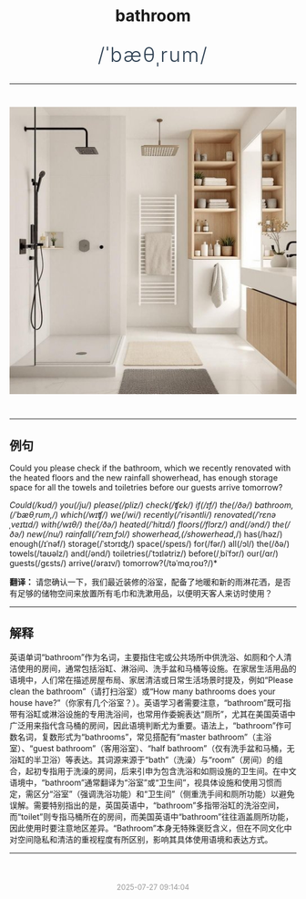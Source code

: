 <div align="center">

# bathroom

<div style="margin: 30px 0;">
<h1 style="font-size: 2.5em; font-weight: 300; letter-spacing: 2px; margin: 0; color: #2c3e50;">
/ˈbæθˌrum/
</h1>
</div>

</div>

---

<div align="center" style="margin: 40px 0;">

![bathroom](images/bathroom.png)

</div>

---

## 例句

Could you please check if the bathroom, which we recently renovated with the heated floors and the new rainfall showerhead, has enough storage space for all the towels and toiletries before our guests arrive tomorrow?

*Could(/kʊd/) you(/ju/) please(/pliz/) check(/ʧɛk/) if(/ɪf/) the(/ðə/) bathroom,(/ˈbæθˌrum,/) which(/wɪʧ/) we(/wi/) recently(/ˈrisəntli/) renovated(/ˈrɛnəˌveɪtɪd/) with(/wɪθ/) the(/ðə/) heated(/ˈhitɪd/) floors(/flɔrz/) and(/ənd/) the(/ðə/) new(/nu/) rainfall(/ˈreɪnˌfɔl/) showerhead,(/showerhead*,/) has(/həz/) enough(/ɪˈnəf/) storage(/ˈstɔrɪʤ/) space(/speɪs/) for(/fər/) all(/ɔl/) the(/ðə/) towels(/taʊəlz/) and(/ənd/) toiletries(/ˈtɔɪlətriz/) before(/ˌbiˈfɔr/) our(/ɑr/) guests(/gɛsts/) arrive(/əraɪv/) tomorrow?(/təˈmɑˌroʊ?/)*

**翻译：** 请您确认一下，我们最近装修的浴室，配备了地暖和新的雨淋花洒，是否有足够的储物空间来放置所有毛巾和洗漱用品，以便明天客人来访时使用？

---

## 解释

英语单词“bathroom”作为名词，主要指住宅或公共场所中供洗浴、如厕和个人清洁使用的房间，通常包括浴缸、淋浴间、洗手盆和马桶等设施。在家居生活用品的语境中，人们常在描述房屋布局、家居清洁或日常生活场景时提及，例如“Please clean the bathroom”（请打扫浴室）或“How many bathrooms does your house have?”（你家有几个浴室？）。英语学习者需要注意，“bathroom”既可指带有浴缸或淋浴设施的专用洗浴间，也常用作委婉表达“厕所”，尤其在美国英语中广泛用来指代含马桶的房间，因此语境判断尤为重要。语法上，“bathroom”作可数名词，复数形式为“bathrooms”，常见搭配有“master bathroom”（主浴室）、“guest bathroom”（客用浴室）、“half bathroom”（仅有洗手盆和马桶，无浴缸的半卫浴）等表达。其词源来源于“bath”（洗澡）与“room”（房间）的组合，起初专指用于洗澡的房间，后来引申为包含洗浴和如厕设施的卫生间。在中文语境中，“bathroom”通常翻译为“浴室”或“卫生间”，视具体设施和使用习惯而定，需区分“浴室”（强调洗浴功能）和“卫生间”（侧重洗手间和厕所功能）以避免误解。需要特别指出的是，英国英语中，“bathroom”多指带浴缸的洗浴空间，而“toilet”则专指马桶所在的房间，而美国英语中“bathroom”往往涵盖厕所功能，因此使用时要注意地区差异。“Bathroom”本身无特殊褒贬含义，但在不同文化中对空间隐私和清洁的重视程度有所区别，影响其具体使用语境和表达方式。


---

<div align="center" style="margin-top: 50px;">
<small style="color: #999; font-size: 0.9em;">2025-07-27 09:14:04</small>
</div>
